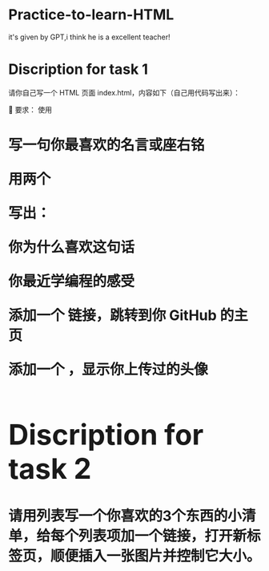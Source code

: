 # Practice-to-learn-HTML
it's given by GPT,i think he is a excellent teacher!

# Discription for task 1
请你自己写一个 HTML 页面 index.html，内容如下（自己用代码写出来）：

🔨 要求：
使用 <h1> 写一句你最喜欢的名言或座右铭

用两个 <p> 写出：

你为什么喜欢这句话

你最近学编程的感受

添加一个 <a> 链接，跳转到你 GitHub 的主页

添加一个 <img>，显示你上传过的头像

# Discription for task 2
请用列表写一个你喜欢的3个东西的小清单，给每个列表项加一个链接，打开新标签页，顺便插入一张图片并控制它大小。
